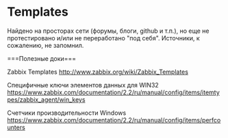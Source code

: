 Templates
================  	  	

Найдено на просторах сети (форумы, блоги, github и т.п.), но еще не протестировано и/или не переработано "под себя". Источники, к сожалению, не запомнил.

===Полезные доки===

Zabbix Templates
http://www.zabbix.org/wiki/Zabbix_Templates

Специфичные ключи элементов данных для WIN32
https://www.zabbix.com/documentation/2.2/ru/manual/config/items/itemtypes/zabbix_agent/win_keys

Счетчики производительности Windows
https://www.zabbix.com/documentation/2.2/ru/manual/config/items/perfcounters


